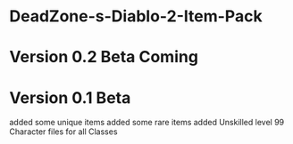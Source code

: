 # DeadZone-s-Diablo-2-Item-Pack


# Version 0.2 Beta Coming

# Version 0.1 Beta
added some unique items
added some rare items
added Unskilled level 99 Character files for all Classes
